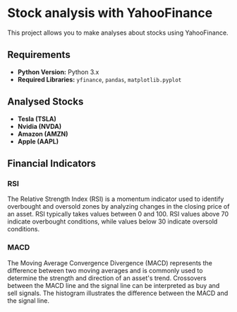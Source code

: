 # Stock analysis with YahooFinance

This project allows you to make analyses about stocks using YahooFinance.

## Requirements

- **Python Version:** Python 3.x
- **Required Libraries:** `yfinance`, `pandas`, `matplotlib.pyplot`

## Analysed Stocks
- **Tesla (TSLA)** 
- **Nvidia (NVDA)**
- **Amazon (AMZN)**
- **Apple (AAPL)** 

## Financial Indicators

### RSI

The Relative Strength Index (RSI) is a momentum indicator used to identify overbought and oversold zones by analyzing changes in the closing price of an asset. RSI typically takes values between 0 and 100. RSI values above 70 indicate overbought conditions, while values below 30 indicate oversold conditions.
### MACD

The Moving Average Convergence Divergence (MACD) represents the difference between two moving averages and is commonly used to determine the strength and direction of an asset's trend. Crossovers between the MACD line and the signal line can be interpreted as buy and sell signals. The histogram illustrates the difference between the MACD and the signal line.
